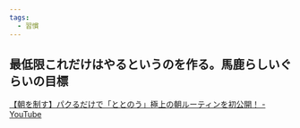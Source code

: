```yaml
---
tags:
  - 習慣
---
```

## 最低限これだけはやるというのを作る。馬鹿らしいぐらいの目標

[【朝を制す】パクるだけで「ととのう」極上の朝ルーティンを初公開！ - YouTube](https://www.youtube.com/watch?v=qWQBnrzAL4U)

